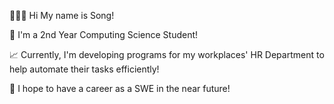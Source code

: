 👩🏻‍💻 Hi My name is Song!

🏫 I'm a 2nd Year Computing Science Student! 

📈 Currently, I'm developing programs for my workplaces' HR Department to help automate their tasks efficiently! 

👾 I hope to have a career as a SWE in the near future! 
